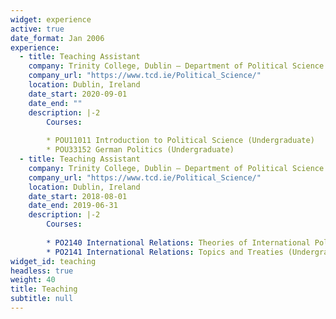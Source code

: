 ```yaml
---
widget: experience
active: true
date_format: Jan 2006
experience:
  - title: Teaching Assistant
    company: Trinity College, Dublin – Department of Political Science
    company_url: "https://www.tcd.ie/Political_Science/"
    location: Dublin, Ireland
    date_start: 2020-09-01
    date_end: ""
    description: |-2
        Courses:
        
        * POU11011 Introduction to Political Science (Undergraduate)
        * POU33152 German Politics (Undergraduate)
  - title: Teaching Assistant
    company: Trinity College, Dublin – Department of Political Science
    company_url: "https://www.tcd.ie/Political_Science/"
    location: Dublin, Ireland
    date_start: 2018-08-01
    date_end: 2019-06-31
    description: |-2
        Courses:
        
        * PO2140 International Relations: Theories of International Politics (Undergraduate)
        * PO2141 International Relations: Topics and Treaties (Undergraduate)
widget_id: teaching
headless: true
weight: 40
title: Teaching
subtitle: null
---
```

